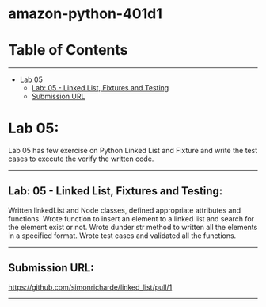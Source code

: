 # amazon-python-401d1

# Table of Contents
---

<!--ts-->
   * [Lab 05](#lab-05)
      * [Lab: 05 - Linked List, Fixtures and Testing](lab4LinkedListAndFixturesAndTesting)
      * [Submission URL](#submissionURL)
     
<!--te--> 

# Lab 05:

Lab 05 has few exercise on Python Linked List and Fixture and write the test cases to execute the verify the written code.

---

## Lab: 05 - Linked List, Fixtures and Testing:

Written linkedList and Node classes, defined appropriate attributes and functions.  Wrote function to insert an element to a linked list and search for the element exist or not. Wrote dunder str method to written all the elements in a specified format.  Wrote test cases and validated all the functions.

---

## Submission URL:

https://github.com/simonricharde/linked_list/pull/1

---